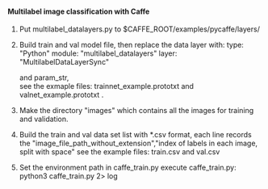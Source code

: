 #### Multilabel image classification with Caffe

1. Put multilabel_datalayers.py to $CAFFE_ROOT/examples/pycaffe/layers/

2. Build train and val model file, then replace the data layer with:
   type: "Python"
   module: "multilabel_datalayers"
   layer: "MultilabelDataLayerSync"
   
   and param_str,  
   see the exmaple files: trainnet_example.prototxt and valnet_example.prototxt .

3. Make the directory "images" which contains all the images for training and validation.

3. Build the train and val data set list with *.csv format,
   each line records the "image_file_path_without_extension","index of labels in each image, split with space"
   see the example files: train.csv and val.csv

4. Set the environment path in caffe_train.py
   execute caffe_train.py: 
                          python3 caffe_train.py 2> log
